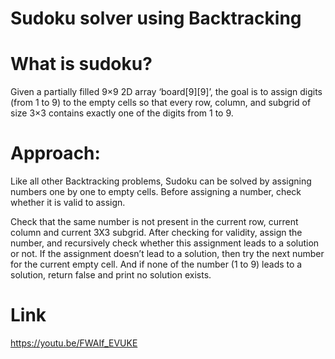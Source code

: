 # Sudoku solver using Backtracking

# What is sudoku?
Given a partially filled 9×9 2D array ‘board[9][9]’, the goal is to assign digits (from 1 to 9) to the empty cells so that every row, column, and subgrid of size 3×3 contains exactly one of the digits from 1 to 9. 

# Approach:
Like all other Backtracking problems, Sudoku can be solved by assigning numbers one by one to empty cells. Before assigning a number, check whether it is valid to assign. 

Check that the same number is not present in the current row, current column and current 3X3 subgrid. After checking for validity, assign the number, and recursively check whether this assignment leads to a solution or not. If the assignment doesn’t lead to a solution, then try the next number for the current empty cell. And if none of the number (1 to 9) leads to a solution, return false and print no solution exists.

# Link
https://youtu.be/FWAIf_EVUKE
